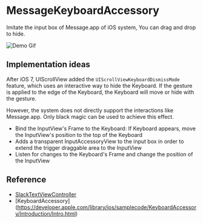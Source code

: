MessageKeyboardAccessory
=============================================

Imitate the input box of Message.app of iOS system, You can drag and drop to hide.

![Demo Gif](Screenshots/messagekeyboardaccessory.gif)

## Implementation ideas
After iOS 7, UIScrollView added the `UIScrollViewKeyboardDismissMode` feature, which uses an interactive way to hide the Keyboard. If the gesture is applied to the edge of the Keyboard, the Keyboard will move or hide with the gesture.

However, the system does not directly support the interactions like Message.app. Only black magic can be used to achieve this effect.
- Bind the InputView's Frame to the Keyboard: If Keyboard appears, move the InputView's position to the top of the Keyboard
- Adds a transparent InputAccessoryView to the input box in order to extend the trigger draggable area to the InputView
- Listen for changes to the Keyboard's Frame and change the position of the InputView

## Reference

- [SlackTextViewController](https://github.com/slackhq/SlackTextViewController)
- [KeyboardAccessory] (https://developer.apple.com/library/ios/samplecode/KeyboardAccessory/Introduction/Intro.html)
